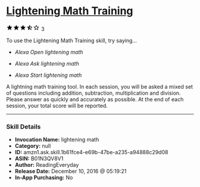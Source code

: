 # [Lightening Math Training](http://alexa.amazon.com/#skills/amzn1.ask.skill.1b61fce4-e69b-47be-a235-a94888c29d08)
![3.7 stars](../../images/ic_star_black_18dp_1x.png)![3.7 stars](../../images/ic_star_black_18dp_1x.png)![3.7 stars](../../images/ic_star_black_18dp_1x.png)![3.7 stars](../../images/ic_star_half_black_18dp_1x.png)![3.7 stars](../../images/ic_star_border_black_18dp_1x.png) 3

To use the Lightening Math Training skill, try saying...

* *Alexa Open lightening math*

* *Alexa Ask lightening math*

* *Alexa Start lightening math*

A lightning math training tool. In each session, you will be asked a mixed set of questions including addition, subtraction, multiplication and division. Please answer as quickly and accurately as possible. At the end of each session, your total score will be reported.

***

### Skill Details

* **Invocation Name:** lightening math
* **Category:** null
* **ID:** amzn1.ask.skill.1b61fce4-e69b-47be-a235-a94888c29d08
* **ASIN:** B01N3QV8V1
* **Author:** ReadingEveryday
* **Release Date:** December 10, 2016 @ 05:19:21
* **In-App Purchasing:** No
